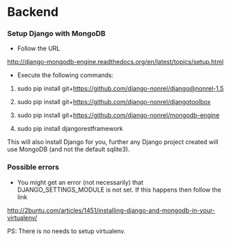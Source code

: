 Backend
==============

### Setup Django with MongoDB
* Follow the URL

http://django-mongodb-engine.readthedocs.org/en/latest/topics/setup.html

* Execute the following commands:

1. sudo pip install git+https://github.com/django-nonrel/django@nonrel-1.5

2. sudo pip install git+https://github.com/django-nonrel/djangotoolbox

3. sudo pip install git+https://github.com/django-nonrel/mongodb-engine

4. sudo pip install djangorestframework


This will also install Django for you, further any Django project created will use MongoDB (and not the default sqlite3).

### Possible errors
* You might get an error (not necessarily) that DJANGO_SETTINGS_MODULE is not set. If this happens then follow the link

http://2buntu.com/articles/1451/installing-django-and-mongodb-in-your-virtualenv/

PS: There is no needs to setup virtualenv.

